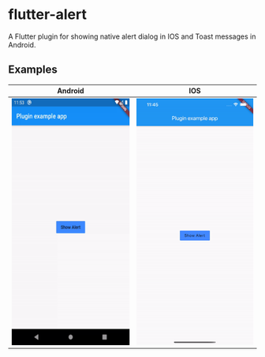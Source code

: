 # flutter-alert

A Flutter plugin for showing native alert dialog in IOS and Toast messages in Android.

## Examples
 
 Android                   |  IOS
:-------------------------:|:-------------------------:
<img src="https://github.com/Oleksandr32/flutter-alert/raw/master/gifs/android-test.gif" width="250" height="500">  |  <img src="https://github.com/Oleksandr32/flutter-alert/raw/master/gifs/ios-test.gif" width="250" height="500">
